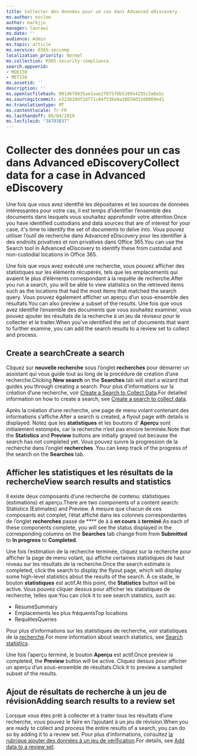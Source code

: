 ```yaml
---
title: Collecter des données pour un cas dans Advanced eDiscovery
ms.author: esclee
author: markjjo
manager: laurawi
ms.date: ''
audience: Admin
ms.topic: article
ms.service: O365-seccomp
localization_priority: Normal
ms.collection: M365-security-compliance
search.appverid:
- MOE150
- MET150
ms.assetid: ''
description: ''
ms.openlocfilehash: 091d6f8835ae1aae2f075f0b510954255c3a6a5c
ms.sourcegitcommit: e323610df2df71c84f536e8a38650d33d8069e41
ms.translationtype: MT
ms.contentlocale: fr-FR
ms.lasthandoff: 06/04/2019
ms.locfileid: "34703837"
---
```

# <a name="collect-data-for-a-case-in-advanced-ediscovery"></a><span data-ttu-id="4dcf6-102">Collecter des données pour un cas dans Advanced eDiscovery</span><span class="sxs-lookup"><span data-stu-id="4dcf6-102">Collect data for a case in Advanced eDiscovery</span></span>

<span data-ttu-id="4dcf6-103">Une fois que vous avez identifié les dépositaires et les sources de données intéressantes pour votre cas, il est temps d’identifier l’ensemble des documents dans lesquels vous souhaitez approfondir votre attention.</span><span class="sxs-lookup"><span data-stu-id="4dcf6-103">Once you have identified custodians and data sources that are of interest for your case, it's time to identify the set of documents to delve into.</span></span> <span data-ttu-id="4dcf6-104">Vous pouvez utiliser l’outil de recherche dans Advanced eDiscovery pour les identifier à des endroits privatives et non privatives dans Office 365.</span><span class="sxs-lookup"><span data-stu-id="4dcf6-104">You can use the Search tool in Advanced eDiscovery to identify these from custodial and non-custodial locations in Office 365.</span></span>

<span data-ttu-id="4dcf6-105">Une fois que vous avez exécuté une recherche, vous pouvez afficher des statistiques sur les éléments récupérés, tels que les emplacements qui avaient le plus d’éléments correspondant à la requête de recherche.</span><span class="sxs-lookup"><span data-stu-id="4dcf6-105">After you run a search, you will be able to view statistics on the retrieved items such as the locations that had the most items that matched the search query.</span></span> <span data-ttu-id="4dcf6-106">Vous pouvez également afficher un aperçu d’un sous-ensemble des résultats.</span><span class="sxs-lookup"><span data-stu-id="4dcf6-106">You can also preview a subset of the results.</span></span> <span data-ttu-id="4dcf6-107">Une fois que vous avez identifié l’ensemble des documents que vous souhaitez examiner, vous pouvez ajouter les résultats de la recherche à un jeu de réviseur pour le collecter et le traiter.</span><span class="sxs-lookup"><span data-stu-id="4dcf6-107">When you've identified the set of documents that want to further examine, you can add the search results to a review set to collect and process.</span></span>

## <a name="create-a-search"></a><span data-ttu-id="4dcf6-108">Create a search</span><span class="sxs-lookup"><span data-stu-id="4dcf6-108">Create a search</span></span>

<span data-ttu-id="4dcf6-109">Cliquez sur **nouvelle recherche** sous l’onglet **recherches** pour démarrer un assistant qui vous guide tout au long de la procédure de création d’une recherche.</span><span class="sxs-lookup"><span data-stu-id="4dcf6-109">Clicking **New search** on the **Searches** tab will start a wizard that guides you through creating a search.</span></span> <span data-ttu-id="4dcf6-110">Pour plus d’informations sur la création d’une recherche, voir [Create a Search to Collect Data](create-search-to-collect-data.md).</span><span class="sxs-lookup"><span data-stu-id="4dcf6-110">For detailed information on how to create a search, see [Create a search to collect data](create-search-to-collect-data.md).</span></span>

<span data-ttu-id="4dcf6-111">Après la création d’une recherche, une page de menu volant contenant des informations s’affiche.</span><span class="sxs-lookup"><span data-stu-id="4dcf6-111">After a search is created, a flyout page with details is displayed.</span></span> <span data-ttu-id="4dcf6-112">Notez que les **statistiques** et les boutons d' **Aperçu** sont initialement estompés, car la recherche n’est pas encore terminée.</span><span class="sxs-lookup"><span data-stu-id="4dcf6-112">Note that the **Statistics** and **Preview** buttons are initially grayed out because the search has not completed yet.</span></span> <span data-ttu-id="4dcf6-113">Vous pouvez suivre la progression de la recherche dans l’onglet **recherches** .</span><span class="sxs-lookup"><span data-stu-id="4dcf6-113">You can keep track of the progress of the search on the **Searches** tab.</span></span>

## <a name="view-search-results-and-statistics"></a><span data-ttu-id="4dcf6-114">Afficher les statistiques et les résultats de la recherche</span><span class="sxs-lookup"><span data-stu-id="4dcf6-114">View search results and statistics</span></span>

<span data-ttu-id="4dcf6-115">Il existe deux composants d’une recherche de contenu: statistiques (estimations) et aperçu.</span><span class="sxs-lookup"><span data-stu-id="4dcf6-115">There are two components of a content search: Statistics (Estimates) and Preview.</span></span> <span data-ttu-id="4dcf6-116">À mesure que chacun de ces composants est complet, l’état affiché dans les colonnes correspondantes de l’onglet **recherches** passe de \*\*\*\* de à à **en cours** à **terminé**.</span><span class="sxs-lookup"><span data-stu-id="4dcf6-116">As each of these components complete, you will see the status displayed in the corresponding columns on the **Searches** tab change from from **Submitted** to **In progress** to **Completed**.</span></span>

<span data-ttu-id="4dcf6-117">Une fois l’estimation de la recherche terminée, cliquez sur la recherche pour afficher la page de menu volant, qui affiche certaines statistiques de haut niveau sur les résultats de la recherche.</span><span class="sxs-lookup"><span data-stu-id="4dcf6-117">Once the search estimate is completed, click the search to display the flyout page, which will display some high-level statistics about the results of the search.</span></span> <span data-ttu-id="4dcf6-118">À ce stade, le bouton **statistiques** est actif.</span><span class="sxs-lookup"><span data-stu-id="4dcf6-118">At this point, the **Statistics** button will be active.</span></span> <span data-ttu-id="4dcf6-119">Vous pouvez cliquer dessus pour afficher les statistiques de recherche, telles que:</span><span class="sxs-lookup"><span data-stu-id="4dcf6-119">You can click it to see search statistics, such as:</span></span>

- <span data-ttu-id="4dcf6-120">Résumé</span><span class="sxs-lookup"><span data-stu-id="4dcf6-120">Summary</span></span>
- <span data-ttu-id="4dcf6-121">Emplacements les plus fréquents</span><span class="sxs-lookup"><span data-stu-id="4dcf6-121">Top locations</span></span>
- <span data-ttu-id="4dcf6-122">Requêtes</span><span class="sxs-lookup"><span data-stu-id="4dcf6-122">Queries</span></span>

<span data-ttu-id="4dcf6-123">Pour plus d’informations sur les statistiques de recherche, voir statistiques de la [recherche](search-statistics.md).</span><span class="sxs-lookup"><span data-stu-id="4dcf6-123">For more information about search statistics, see [Search statistics](search-statistics.md).</span></span>

<span data-ttu-id="4dcf6-124">Une fois l’aperçu terminé, le bouton **Aperçu** est actif.</span><span class="sxs-lookup"><span data-stu-id="4dcf6-124">Once preview is completed, the **Preview** button will be active.</span></span> <span data-ttu-id="4dcf6-125">Cliquez dessus pour afficher un aperçu d’un sous-ensemble de résultats.</span><span class="sxs-lookup"><span data-stu-id="4dcf6-125">Click it to preview a sampled subset of the results.</span></span>

## <a name="adding-search-results-to-a-review-set"></a><span data-ttu-id="4dcf6-126">Ajout de résultats de recherche à un jeu de révision</span><span class="sxs-lookup"><span data-stu-id="4dcf6-126">Adding search results to a review set</span></span>

<span data-ttu-id="4dcf6-127">Lorsque vous êtes prêt à collecter et à traiter tous les résultats d’une recherche, vous pouvez le faire en l’ajoutant à un jeu de révision.</span><span class="sxs-lookup"><span data-stu-id="4dcf6-127">When you are ready to collect and process the entire results of a search, you can do so by adding it to a review set.</span></span> <span data-ttu-id="4dcf6-128">Pour plus d’informations, consultez [la rubrique ajouter des données à un jeu de vérification](add-data-to-review-set.md).</span><span class="sxs-lookup"><span data-stu-id="4dcf6-128">For details, see [Add data to a review set](add-data-to-review-set.md).</span></span> 